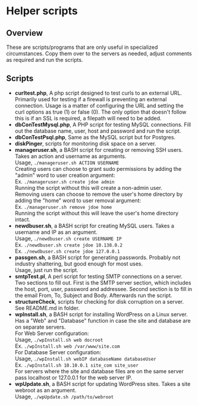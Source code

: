 # Helper scripts

## Overview
These are scripts/programs that are only useful in specialized circumstances.
Copy them over to the servers as needed, adjust comments as required and run the scripts. <br>

## Scripts
* **curltest.php**, A php script designed to test curls to an external URL.
  Primarily used for testing if a firewall is preventing an external connection.
  Usage is a matter of configuring the URL and setting the curl options as true (1) or false (0).
  The only option that doesn't follow this is if an SSL is required, a filepath will need to be added. <br>
* **dbConTestMysql.php**, A PHP script for testing MySQL connections. Fill out the
  database name, user, host and password and run the script. <br>
* **dbConTestPsql.php**, Same as the MySQL script but for Postgres. <br>
* **diskPinger**, scripts for monitoring disk space on a server.
* **manageruser.sh**, a BASH script for creating or removing SSH users. Takes an action and username as arguments. <br>
  Usage, `./manageruser.sh ACTION USERNAME` <br>
  Creating users can choose to grant sudo permissions by adding the "admin" word to user creation argument: <br>
  Ex. `./manageruser.sh create jdoe admin` <br>
  Running the script without this will create a non-admin user. <br>
  Removing users can choose to remove the user's home directory by adding the "home" word to user removal argument: <br>
  Ex. `./manageruser.sh remove jdoe home` <br>
  Running the script without this will leave the user's home directory intact. <br>
* **newdbuser.sh**, a BASH script for creating MySQL users. Takes a username and IP as an argument. <br>
  Usage, `./newdbuser.sh create USERNAME IP` <br>
  Ex. `./newdbuser.sh create jdoe 10.138.0.2` <br>
  Ex. `./newdbuser.sh create jdoe 127.0.0.1` <br>
* **passgen.sh**, a BASH script for generating passwords. Probably not industry shattering, but good enough for most uses.<br>
  Usage, just run the script. <br>
* **smtpTest.pl**, A perl script for testing SMTP connections on a server. Two sections to fill out.
  First is the SMTP server section, which includes the host, port, user, password and addressee.
  Second section is to fill in the email From, To, Subject and Body. Afterwards run the script. <br>
* **structureCheck**, scripts for checking for disk corruption on a server. See README.md in folder.
* **wpInstall.sh**, a BASH script for installing WordPress on a Linux server. Has a "Web" and "Database" function in case
  the site and database are on separate servers. <br>
  For Web Server configuration: <br>
  Usage, `./wpInstall.sh web docroot` <br>
  Ex. `./wpInstall.sh web /var/www/site.com` <br>
  For Database Server configuration: <br>
  Usage, `./wpInstall.sh webIP databaseName databaseUser` <br>
  Ex. `./wpInstall.sh 10.10.0.1 site_com site_user` <br>
  For servers where the site and database files are on the same server pass localhost or 127.0.0.1 for the web server IP. <br>
* **wpUpdate.sh**, a BASH script for updating WordPress sites. Takes a site webroot as an argument. <br>
  Usage, `./wpUpdate.sh /path/to/webroot`<br>
